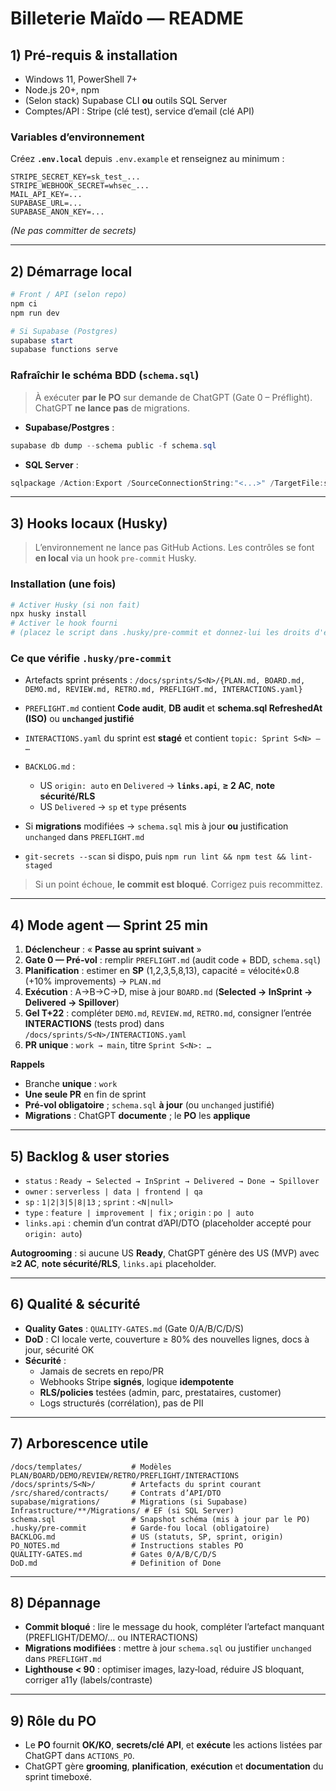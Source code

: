 # Billeterie Maïdo — README

## 1) Pré‑requis & installation

- Windows 11, PowerShell 7+
- Node.js 20+, npm
- (Selon stack) Supabase CLI **ou** outils SQL Server
- Comptes/API : Stripe (clé test), service d’email (clé API)

### Variables d’environnement

Créez **`.env.local`** depuis `.env.example` et renseignez au minimum :

```
STRIPE_SECRET_KEY=sk_test_...
STRIPE_WEBHOOK_SECRET=whsec_...
MAIL_API_KEY=...
SUPABASE_URL=...
SUPABASE_ANON_KEY=...
```

_(Ne pas committer de secrets)_

---

## 2) Démarrage local

```powershell
# Front / API (selon repo)
npm ci
npm run dev

# Si Supabase (Postgres)
supabase start
supabase functions serve
```

### Rafraîchir le schéma BDD (`schema.sql`)

> À exécuter **par le PO** sur demande de ChatGPT (Gate 0 – Préflight). ChatGPT **ne lance pas** de migrations.

- **Supabase/Postgres** :

```powershell
supabase db dump --schema public -f schema.sql
```

- **SQL Server** :

```powershell
sqlpackage /Action:Export /SourceConnectionString:"<...>" /TargetFile:schema.sql
```

---

## 3) Hooks locaux (Husky)

> L’environnement ne lance pas GitHub Actions. Les contrôles se font **en local** via un hook `pre-commit` Husky.

### Installation (une fois)

```powershell
# Activer Husky (si non fait)
npx husky install
# Activer le hook fourni
# (placez le script dans .husky/pre-commit et donnez-lui les droits d'exécution)
```

### Ce que vérifie `.husky/pre-commit`

- Artefacts sprint présents : `/docs/sprints/S<N>/{PLAN.md, BOARD.md, DEMO.md, REVIEW.md, RETRO.md, PREFLIGHT.md, INTERACTIONS.yaml}`
- `PREFLIGHT.md` contient **Code audit**, **DB audit** et **schema.sql RefreshedAt (ISO)** ou **`unchanged` justifié**
- `INTERACTIONS.yaml` du sprint est **stagé** et contient `topic: Sprint S<N> — …`
- `BACKLOG.md` :
  - US `origin: auto` en `Delivered` → **`links.api`**, **≥ 2 AC**, **note sécurité/RLS**
  - US `Delivered` → `sp` et `type` présents

- Si **migrations** modifiées → `schema.sql` mis à jour **ou** justification `unchanged` dans `PREFLIGHT.md`
- `git-secrets --scan` si dispo, puis `npm run lint && npm test && lint-staged`

> Si un point échoue, **le commit est bloqué**. Corrigez puis recommittez.

---

## 4) Mode agent — Sprint 25 min

1. **Déclencheur** : « **Passe au sprint suivant** »
2. **Gate 0 — Pré‑vol** : remplir `PREFLIGHT.md` (audit code + BDD, `schema.sql`)
3. **Planification** : estimer en **SP** (1,2,3,5,8,13), capacité = vélocité×0.8 (+10% improvements) → `PLAN.md`
4. **Exécution** : A→B→C→D, mise à jour `BOARD.md` (**Selected → InSprint → Delivered → Spillover**)
5. **Gel T+22** : compléter `DEMO.md`, `REVIEW.md`, `RETRO.md`, consigner l’entrée **INTERACTIONS** (tests prod) dans `/docs/sprints/S<N>/INTERACTIONS.yaml`
6. **PR unique** : `work → main`, titre `Sprint S<N>: …`

**Rappels**

- Branche **unique** : `work`
- **Une seule PR** en fin de sprint
- **Pré‑vol obligatoire** ; `schema.sql` **à jour** (ou `unchanged` justifié)
- **Migrations** : ChatGPT **documente** ; le **PO** les **applique**

---

## 5) Backlog & user stories

- `status` : `Ready → Selected → InSprint → Delivered → Done → Spillover`
- `owner` : `serverless | data | frontend | qa`
- `sp` : `1|2|3|5|8|13` ; `sprint` : `<N|null>`
- `type` : `feature | improvement | fix` ; `origin` : `po | auto`
- `links.api` : chemin d’un contrat d’API/DTO (placeholder accepté pour `origin: auto`)

**Autogrooming** : si aucune US **Ready**, ChatGPT génère des US (MVP) avec **≥2 AC**, **note sécurité/RLS**, `links.api` placeholder.

---

## 6) Qualité & sécurité

- **Quality Gates** : `QUALITY-GATES.md` (Gate 0/A/B/C/D/S)
- **DoD** : CI locale verte, couverture ≥ 80% des nouvelles lignes, docs à jour, sécurité OK
- **Sécurité** :
  - Jamais de secrets en repo/PR
  - Webhooks Stripe **signés**, logique **idempotente**
  - **RLS/policies** testées (admin, parc, prestataires, customer)
  - Logs structurés (corrélation), pas de PII

---

## 7) Arborescence utile

```
/docs/templates/           # Modèles PLAN/BOARD/DEMO/REVIEW/RETRO/PREFLIGHT/INTERACTIONS
/docs/sprints/S<N>/        # Artefacts du sprint courant
/src/shared/contracts/     # Contrats d’API/DTO
supabase/migrations/       # Migrations (si Supabase)
Infrastructure/**/Migrations/ # EF (si SQL Server)
schema.sql                 # Snapshot schéma (mis à jour par le PO)
.husky/pre-commit          # Garde-fou local (obligatoire)
BACKLOG.md                 # US (statuts, SP, sprint, origin)
PO_NOTES.md                # Instructions stables PO
QUALITY-GATES.md           # Gates 0/A/B/C/D/S
DoD.md                     # Definition of Done
```

---

## 8) Dépannage

- **Commit bloqué** : lire le message du hook, compléter l’artefact manquant (PREFLIGHT/DEMO/… ou INTERACTIONS)
- **Migrations modifiées** : mettre à jour `schema.sql` ou justifier `unchanged` dans `PREFLIGHT.md`
- **Lighthouse < 90** : optimiser images, lazy‑load, réduire JS bloquant, corriger a11y (labels/contraste)

---

## 9) Rôle du PO

- Le **PO** fournit **OK/KO**, **secrets/clé API**, et **exécute** les actions listées par ChatGPT dans `ACTIONS_PO`.
- ChatGPT gère **grooming**, **planification**, **exécution** et **documentation** du sprint timeboxé.
